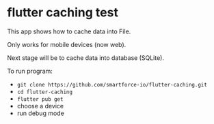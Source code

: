 # flutter caching test

This app shows how to cache data into File. 

Only works for mobile devices (now web).

Next stage will be to cache data into database (SQLite).

To run program:
- ```git clone https://github.com/smartforce-io/flutter-caching.git```
- ```cd flutter-caching```
- ```flutter pub get```
- choose a device
- run debug mode